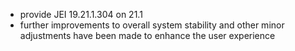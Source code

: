 - provide JEI 19.21.1.304 on 21.1
- further improvements to overall system stability and other minor adjustments have been made to enhance the user experience
